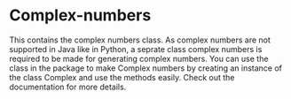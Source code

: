 # Complex-numbers
This contains the complex numbers class. As complex numbers are not supported in Java like in Python, a seprate class complex numbers is required to be made for generating complex numbers. 
You can use the class in the package to make Complex numbers by creating an instance of the class Complex and use the methods easily. Check out the documentation for more details.
